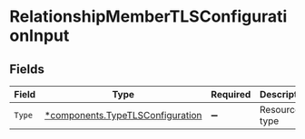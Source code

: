# RelationshipMemberTLSConfigurationInput


## Fields

| Field                                                                               | Type                                                                                | Required                                                                            | Description                                                                         |
| ----------------------------------------------------------------------------------- | ----------------------------------------------------------------------------------- | ----------------------------------------------------------------------------------- | ----------------------------------------------------------------------------------- |
| `Type`                                                                              | [*components.TypeTLSConfiguration](../../models/components/typetlsconfiguration.md) | :heavy_minus_sign:                                                                  | Resource type                                                                       |